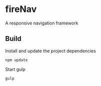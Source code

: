 fireNav
=======

A responsive navigation framework

## Build

Install and update the project dependencies
```
npm update
```

Start gulp
```
gulp
```